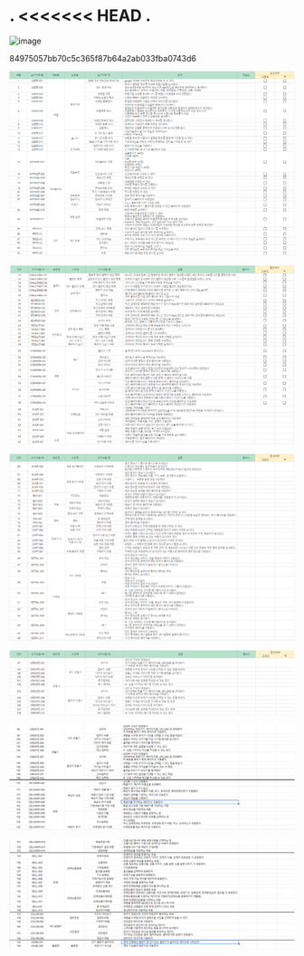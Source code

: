 .
<<<<<<< HEAD
.
=======
![image](/uploads/e85c930e2502290b631af08b3534834b/image.png)

84975057bb70c5c365f87b64a2ab033fba0743d6

![](readme/2023-07-19-17-54-31-image.png)

![](readme/2023-07-19-17-54-49-image.png)

![](readme/2023-07-19-17-55-07-image.png)

![](readme/2023-07-19-17-55-26-image.png)

![](readme_assets/2023-07-20-17-51-22-image.png)

![](readme_assets/2023-07-20-17-51-36-image.png)
